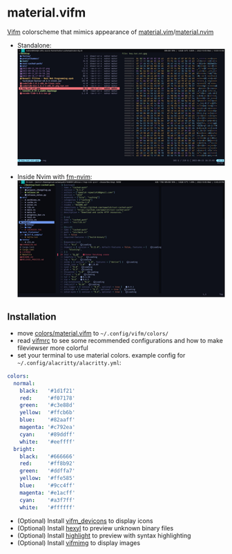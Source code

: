 # material.vifm
[Vifm](https://github.com/vifm/vifm/) colorscheme that mimics appearance of [material.vim](https://github.com/kaicataldo/material.vim)/[material.nvim](https://github.com/marko-cerovac/material.nvim)
- Standalone:
![Preview image 1](preview.jpg)

- Inside Nvim with [fm-nvim](https://github.com/is0n/fm-nvim):
![Preview image 2](fm-nvim.jpg)

## Installation
- move [colors/material.vifm](https://github.com/mahor1221/material.vifm/blob/master/colors/material.vifm) to `~/.config/vifm/colors/`
- read [vifmrc](https://github.com/mahor1221/material.vifm/blob/master/vifmrc) to see some recommended configurations and how to make fileviewser more colorful
- set your terminal to use material colors. example config for `~/.config/alacritty/alacritty.yml`:

```yaml
colors:
  normal:
    black:   '#1d1f21'
    red:     '#f07178'
    green:   '#c3e88d'
    yellow:  '#ffcb6b'
    blue:    '#82aaff'
    magenta: '#c792ea'
    cyan:    '#89ddff'
    white:   '#eeffff'
  bright:
    black:   '#666666'
    red:     '#ff8b92'
    green:   '#ddffa7'
    yellow:  '#ffe585'
    blue:    '#9cc4ff'
    magenta: '#e1acff'
    cyan:    '#a3f7ff'
    white:   '#ffffff'
```

- (Optional) Install [vifm_devicons](https://github.com/cirala/vifm_devicons) to display icons
- (Optional) Install [hexyl](https://github.com/sharkdp/hexyl) to preview unknown binary files
- (Optional) Install [highlight](http://www.andre-simon.de/doku/highlight/highlight.php) to preview with syntax highlighting
- (Optional) Install [vifmimg](https://github.com/cirala/vifmimg) to display images
